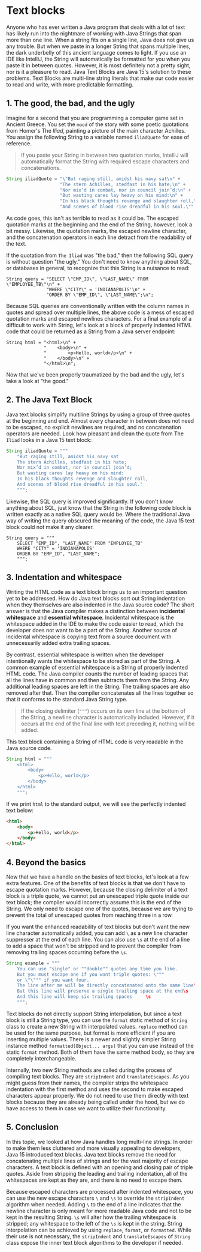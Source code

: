 # Text blocks

Anyone who has ever written a Java program that deals with a lot of text has likely run into the nightmare of working with Java Strings that span more than one line. When a string fits on a single line, Java does not give us any trouble. But when we paste in a longer String that spans multiple lines, the dark underbelly of this ancient language comes to light. If you use an IDE like IntelliJ, the String will automatically be formatted for you when you paste it in between quotes. However, it is most definitely not a pretty sight, nor is it a pleasure to read. Java Text Blocks are Java 15's solution to these problems. Text Blocks are multi-line string literals that make our code easier to read and write, with more predictable formatting.

## 1. The good, the bad, and the ugly

Imagine for a second that you are programming a computer game set in Ancient Greece. You set the `mood` of the story with some poetic quotations from Homer's The *Iliad*, painting a picture of the main character Achilles. You assign the following String to a variable named `iliadQuote` for ease of reference.

> If you paste your String in between two quotation marks, IntelliJ will automatically format the String with required escape characters and concatenations.

```java
String iliadQuote = "\"But raging still, amidst his navy sat\n" +
                    "The stern Achilles, stedfast in his hate;\n" +
                    "Nor mix’d in combat, nor in council join’d;\n" +
                    "But wasting cares lay heavy on his mind:\n" +
                    "In his black thoughts revenge and slaughter roll,\n" +
                    "And scenes of blood rise dreadful in his soul.\"";
```

As code goes, this isn't as terrible to read as it could be. The escaped quotation marks at the beginning and the end of the String, however, look a bit messy. Likewise, the quotation marks, the escaped newline character, and the concatenation operators in each line detract from the readability of the text.

If the quotation from `The Iliad` was "the bad," then the following SQL query is without question "the ugly." You don't need to know anything about SQL, or databases in general, to recognize that this String is a nuisance to read:

```
String query = "SELECT \"EMP_ID\", \"LAST_NAME\" FROM \"EMPLOYEE_TB\"\n" +
               "WHERE \"CITY\" = 'INDIANAPOLIS'\n" +
               "ORDER BY \"EMP_ID\", \"LAST_NAME\";\n";
```

Because SQL queries are conventionally written with the column names in quotes and spread over multiple lines, the above code is a mess of escaped quotation marks and escaped newlines characters. For a final example of a difficult to work with String, let's look at a block of properly indented HTML code that could be returned as a String from a Java server endpoint:

```
String html = "<html>\n" +
              "    <body>\n" +
              "        <p>Hello, world</p>\n" +
              "    </body>\n" +
              "</html>\n";
```

Now that we've been properly traumatized by the bad and the ugly, let's take a look at "the good."

## 2. The Java Text Block

Java text blocks simplify multiline Strings by using a group of three quotes at the beginning and end. Almost every character in between does not need to be escaped, no explicit newlines are required, and no concatenation operators are needed. Look how pleasant and clean the quote from The `Iliad` looks in a Java 15 text block:

```java
String iliadQuote = """
    "But raging still, amidst his navy sat
    The stern Achilles, stedfast in his hate;
    Nor mix’d in combat, nor in council join’d;
    But wasting cares lay heavy on his mind:
    In his black thoughts revenge and slaughter roll,
    And scenes of blood rise dreadful in his soul."
    """;
```

Likewise, the SQL query is improved significantly. If you don't know anything about SQL, just know that the String in the following code block is written exactly as a native SQL query would be. Where the traditional Java way of writing the query obscured the meaning of the code, the Java 15 text block could not make it any clearer.

```
String query = """
    SELECT "EMP_ID", "LAST_NAME" FROM "EMPLOYEE_TB"
    WHERE "CITY" = 'INDIANAPOLIS'
    ORDER BY "EMP_ID", "LAST_NAME";
    """;
```


## 3. Indentation and whitespace

Writing the HTML code as a text block brings us to an important question yet to be addressed. How do Java text blocks sort out String indentation when they themselves are also indented in the Java source code? The short answer is that the Java compiler makes a distinction between **incidental whitespace** and **essential whitespace**. Incidental whitespace is the whitespace added in the IDE to make the code easier to read, which the developer does not want to be a part of the String. Another source of incidental whitespace is copying text from a source document with unnecessarily added extra trailing spaces.

By contrast, essential whitespace is written when the developer intentionally wants the whitespace to be stored as part of the String. A common example of essential whitespace is a String of properly indented HTML code. The Java compiler counts the number of leading spaces that all the lines have in common and then subtracts them from the String. Any additional leading spaces are left in the String. The trailing spaces are also removed after that. Then the compiler concatenates all the lines together so that it conforms to the standard Java String type.

> If the closing delimiter (`"""`) occurs on its own line at the bottom of the String, a newline character is automatically included. However, if it occurs at the end of the final line with text preceding it, nothing will be added.

This text block containing a String of HTML code is very readable in the Java source code.

```java
String html = """
    <html>
        <body>
            <p>Hello, world</p>
        </body>
    </html>
    """;
```

If we print `html` to the standard output, we will see the perfectly indented text below:

```html
<html>
    <body>
        <p>Hello, world</p>
    </body>
</html>
```

## 4. Beyond the basics

Now that we have a handle on the basics of text blocks, let's look at a few extra features. One of the benefits of text blocks is that we don't have to escape quotation marks. However, because the closing delimiter of a text block is a triple quote, we cannot put an unescaped triple quote inside our text block; the compiler would incorrectly assume this is the end of the String. We only need to escape one of the quotes, because we are trying to prevent the total of unescaped quotes from reaching three in a row.

If you want the enhanced readability of text blocks but don't want the new line character automatically added, you can add `\` as a new line character suppresser at the end of each line. You can also use `\s` at the end of a line to add a space that won't be stripped and to prevent the compiler from removing trailing spaces occurring before the `\s`.

```java
String example = """
    You can use "single" or ""double"" quotes any time you like. 
    But you must escape one if you want triple quotes: \"""
    or \"\""" if you want four. 
    The line after me will be directly concatenated onto the same line\
    But this line will preserve a single trailing space at the end\s
    And this line will keep six trailing spaces     \s 
    """;
```

Text blocks do not directly support String interpolation, but since a text block is still a String type, you can use the `format` static method of `String` class to create a new String with interpolated values. `replace` method can be used for the same purpose, but format is more efficient if you are inserting multiple values. There is a newer and slightly simpler String instance method `formatted(Object... args)` that you can use instead of the static `format` method. Both of them have the same method body, so they are completely interchangeable.

Internally, two new String methods are called during the process of compiling text blocks. They are `stripIndent` and `translateEscapes`. As you might guess from their names, the compiler strips the whitespace indentation with the first method and uses the second to make escaped characters appear properly. We do not need to use them directly with text blocks because they are already being called under the hood, but we do have access to them in case we want to utilize their functionality.

## 5. Conclusion
In this topic, we looked at how Java handles long multi-line strings. In order to make them less cluttered and more visually appealing to developers, Java 15 introduced text blocks. Java text blocks remove the need for concatenating multiple lines of strings and for the vast majority of escape characters. A text block is defined with an opening and closing pair of triple quotes. Aside from stripping the leading and trailing indentation, all of the whitespaces are kept as they are, and there is no need to escape them.

Because escaped characters are processed after indented whitespace, you can use the new escape characters `\` and `\s` to override the `stripIndent` algorithm when needed. Adding `\` to the end of a line indicates that the newline character is only meant for more readable Java code and not to be kept in the resulting String. `\s` will alter how the trailing whitespace is stripped; any whitespace to the left of the `\s` is kept in the string. String interpolation can be achieved by using `replace`, `format`, or `formatted`. While their use is not necessary, the `stripIndent` and `translateEscapes` of `String` class expose the inner text block algorithms to the developer if needed.


